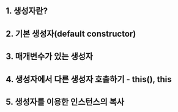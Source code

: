 ## 1. 생성자란? 
## 2. 기본 생성자(default constructor) 
## 3. 매개변수가 있는 생성자
## 4. 생성자에서 다른 생성자 호출하기 - this(), this
## 5. 생성자를 이용한 인스턴스의 복사